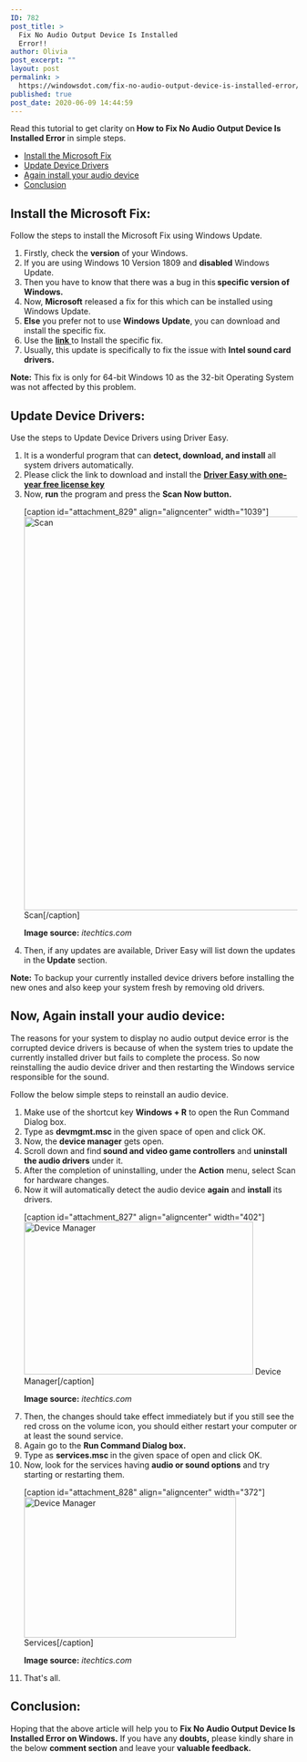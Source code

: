 ```yaml
---
ID: 782
post_title: >
  Fix No Audio Output Device Is Installed
  Error!!
author: Olivia
post_excerpt: ""
layout: post
permalink: >
  https://windowsdot.com/fix-no-audio-output-device-is-installed-error/
published: true
post_date: 2020-06-09 14:44:59
---
```

Read this tutorial to get clarity on<strong> How to Fix No Audio Output Device Is Installed Error</strong> in simple steps.
<ul class="toc">
 	<li><a href="#1">Install the Microsoft Fix</a></li>
 	<li><a href="#2">Update Device Drivers</a></li>
 	<li><a href="#3">Again install your audio device</a></li>
 	<li><a href="#4">Conclusion</a></li>
</ul>
<h2 id="1">Install the Microsoft Fix:</h2>
Follow the steps to install the Microsoft Fix using Windows Update.
<ol>
 	<li>Firstly, check the <strong>version</strong> of your Windows.</li>
 	<li>If you are using Windows 10 Version 1809 and <strong>disabled</strong> Windows Update.</li>
 	<li>Then you have to know that there was a bug in this<strong> specific version of Windows.</strong></li>
 	<li>Now, <strong>Microsoft</strong> released a fix for this which can be installed using Windows Update.</li>
 	<li><strong>Else</strong> you prefer not to use <strong>Windows</strong> <strong>Update</strong>, you can download and install the specific fix.</li>
 	<li>Use the <a href="http://download.windowsupdate.com/c/msdownload/update/software/crup/2018/10/intcaudiobusremove_8f5bdb01d8f5ee64e038a6d31422ff98e9f692d4.exe"><strong>link</strong> </a>to Install the specific fix.</li>
 	<li>Usually, this update is specifically to fix the issue with <strong>Intel sound card drivers.</strong></li>
</ol>
<strong>Note:</strong> This fix is only for 64-bit Windows 10 as the 32-bit Operating System was not affected by this problem.
<h2 id="2">Update Device Drivers:</h2>
Use the steps to Update Device Drivers using Driver Easy.
<ol>
 	<li>It is a wonderful program that can <strong>detect, download, and install</strong> all system drivers automatically.</li>
 	<li>Please click the link to download and install the <a href="https://www.drivereasy.com/DriverEasy_Setup.exe"><strong>Driver Easy with one-year free license key</strong></a></li>
 	<li>Now, <strong>run</strong> the program and press the <strong><strong>Scan Now button.</strong></strong>

[caption id="attachment_829" align="aligncenter" width="1039"]<img class="wp-image-829 size-full" src="https://windowsdot.com/wp-content/uploads/2020/06/Screenshot_3-11.png" alt="Scan" width="1039" height="691" /> Scan[/caption]

<strong>Image source:</strong> <em>itechtics.com</em></li>
 	<li>Then, if any updates are available, Driver Easy will list down the updates in the <strong>Update</strong> section.</li>
</ol>
<strong>Note:</strong> To backup your currently installed device drivers before installing the new ones and also keep your system fresh by removing old drivers.
<h2 id="3">Now, Again install your audio device:</h2>
The reasons for your system to display no audio output device error is the corrupted device drivers is because of when the system tries to update the currently installed driver but fails to complete the process. So now reinstalling the audio device driver and then restarting the Windows service responsible for the sound.

Follow the below simple steps to reinstall an audio device.
<ol>
 	<li>Make use of the shortcut key <strong>Windows + R</strong> to open the Run Command Dialog box.</li>
 	<li>Type as <strong>devmgmt.msc </strong>in the given space of open and click OK.</li>
 	<li>Now, the <strong>device manager</strong> gets open.</li>
 	<li>Scroll down and find<strong> sound and video game controllers</strong> and <strong>uninstall the audio drivers</strong> under it.</li>
 	<li>After the completion of uninstalling, under the <strong>Action</strong> menu, select Scan for hardware changes.</li>
 	<li>Now it will automatically detect the audio device <strong>again</strong> and <strong>install</strong> its drivers.

[caption id="attachment_827" align="aligncenter" width="402"]<img class="wp-image-827 size-full" src="https://windowsdot.com/wp-content/uploads/2020/06/Screenshot_1-10.png" alt="Device Manager" width="402" height="268" /> Device Manager[/caption]

<strong>Image source:</strong> <em>itechtics.com</em></li>
 	<li>Then, the changes should take effect immediately but if you still see the red cross on the volume icon, you should either restart your computer or at least the sound service.</li>
 	<li>Again go to the <strong>Run Command Dialog box.</strong></li>
 	<li>Type as <strong>services.msc</strong><strong> </strong>in the given space of open and click OK.</li>
 	<li>Now, look for the services having <strong>audio or sound options</strong> and try starting or restarting them.

[caption id="attachment_828" align="aligncenter" width="372"]<img class="wp-image-828 size-full" src="https://windowsdot.com/wp-content/uploads/2020/06/Screenshot_2-10.png" alt="Device Manager" width="372" height="247" /> Services[/caption]

<strong>Image source:</strong> <em>itechtics.com</em></li>
 	<li>That's all.</li>
</ol>
<h2 id="4">Conclusion:</h2>
Hoping that the above article will help you to <strong>Fix No Audio Output Device Is Installed Error on Windows.</strong> If you have any <strong>doubts,</strong> please kindly share in the below <strong>comment section</strong> and leave your <strong>valuable feedback.</strong>